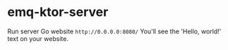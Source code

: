 # emq-ktor-server

Run server 
Go website `http://0.0.0.0:8080/`
You'll see the 'Hello, world!' text on your website.
